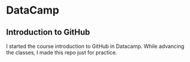 # DataCamp
## Introduction to GitHub
I started the course introduction to GitHub in Datacamp. While advancing the classes, I made this repo just for practice.

